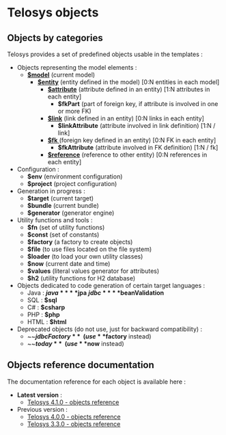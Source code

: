 # Telosys objects

## Objects by categories

Telosys provides a set of predefined objects usable in the templates :

* Objects representing the model elements :&#x20;
  * [**$model**](https://www.telosys.org/doc/latest/objects/model.html)  (current model)
    * [**$entity**](https://www.telosys.org/doc/latest/objects/entity.html)  (entity defined in the model) \[0:N entities in each model]
      * [**$attribute**](https://www.telosys.org/doc/latest/objects/attribute.html)  (attribute defined in an entity) \[1:N attributes in each entity]
        * **$fkPart** (part of foreign key, if attribute is involved in one or more FK)
      * [**$link**](https://www.telosys.org/doc/latest/objects/link.html)  (link defined in an entity) \[0:N links in each entity]
        * **$linkAttribute** (attribute involved in link definition) \[1:N / link]
      * [**$fk** ](https://www.telosys.org/doc/latest/objects/fk.html)(foreign key defined in an entity) \[0:N FK in each entity]
        * **$fkAttribute** (attribute involved in FK definition) \[1:N / fk]
      * [**$reference**](https://www.telosys.org/doc/latest/objects/reference.html)  (reference to other entity)  \[0:N references in each entity]
* Configuration : &#x20;
  * **$env** (environment configuration)
  * **$project** (project configuration)
* Generation in progress :&#x20;
  * **$target** (current target)
  * **$bundle** (current bundle)
  * **$generator** (generator engine)
* Utility functions and tools :&#x20;
  * **$fn** (set of utility functions)
  * **$const** (set of constants)
  * **$factory** (a factory to create objects)
  * **$file** (to use files located on the file system)&#x20;
  * **$loader** (to load your own utility classes)
  * **$now**  (current date and time)
  * **$values** (literal values generator for attributes)
  * **$h2** (utility functions for H2 database)
* Objects dedicated to code generation of certain target languages :  &#x20;
  * Java :  **$java**   **$jpa**   **$jdbc**   **$beanValidation**  &#x20;
  * SQL :  **$sql** &#x20;
  * C#  :  **$csharp**&#x20;
  * PHP :  **$php** &#x20;
  * HTML :  **$html** &#x20;
* Deprecated objects (do not use, just for backward compatibility) : &#x20;
  * ~~**$jdbcFactory**~~  (use **$factory** instead)
  * ~~**$today**~~ (use **$now** instead)

## Objects reference documentation

The documentation reference for each object is available here :

* **Latest version** :&#x20;
  * [Telosys 4.1.0 - objects reference](https://www.telosys.org/doc/v410/objects/index.html)
* Previous version :&#x20;
  * [Telosys 4.0.0 - objects reference](https://www.telosys.org/doc/v400/objects/index.html)
  * [Telosys 3.3.0 - objects reference](https://www.telosys.org/doc/v330/objects/index.html)



